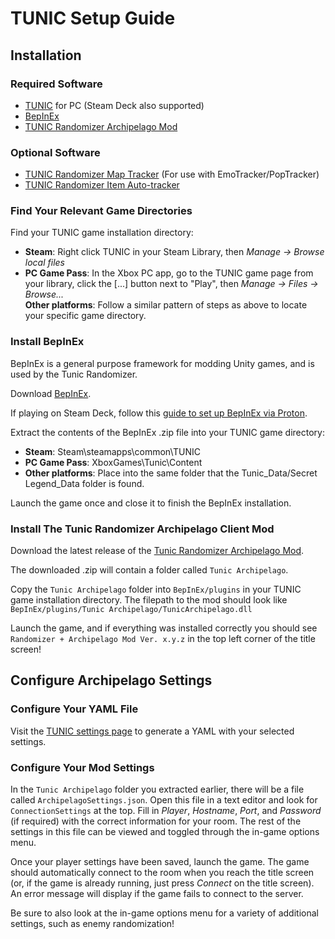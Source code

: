 # TUNIC Setup Guide

## Installation

### Required Software

- [TUNIC](https://tunicgame.com/) for PC (Steam Deck also supported)
- [BepInEx](https://builds.bepinex.dev/projects/bepinex_be/572/BepInEx_UnityIL2CPP_x64_9c2b17f_6.0.0-be.572.zip)
- [TUNIC Randomizer Archipelago Mod](https://github.com/silent-destroyer/tunic-randomizer-archipelago/releases/latest)

### Optional Software
- [TUNIC Randomizer Map Tracker](https://github.com/SapphireSapphic/TunicTracker/releases/latest) (For use with EmoTracker/PopTracker)
- [TUNIC Randomizer Item Auto-tracker](https://github.com/radicoon/tunic-rando-tracker/releases/latest)

### Find Your Relevant Game Directories

Find your TUNIC game installation directory:

- **Steam**: Right click TUNIC in your Steam Library, then *Manage → Browse local files*<br>
- **PC Game Pass**: In the Xbox PC app, go to the TUNIC game page from your library, click the [...] button next to "Play", then 
*Manage → Files → Browse...*<br>
**Other platforms**: Follow a similar pattern of steps as above to locate your specific game directory.

### Install BepInEx

BepInEx is a general purpose framework for modding Unity games, and is used by the Tunic Randomizer.

Download [BepInEx](https://builds.bepinex.dev/projects/bepinex_be/572/BepInEx_UnityIL2CPP_x64_9c2b17f_6.0.0-be.572.zip).

If playing on Steam Deck, follow this [guide to set up BepInEx via Proton](https://docs.bepinex.dev/articles/advanced/proton_wine.html).

Extract the contents of the BepInEx .zip file into your TUNIC game directory:<br>
- **Steam**: Steam\steamapps\common\TUNIC<br>
- **PC Game Pass**: XboxGames\Tunic\Content<br>
- **Other platforms**: Place into the same folder that the Tunic_Data/Secret Legend_Data folder is found.

Launch the game once and close it to finish the BepInEx installation.

### Install The Tunic Randomizer Archipelago Client Mod

Download the latest release of the [Tunic Randomizer Archipelago Mod](https://github.com/silent-destroyer/tunic-randomizer-archipelago/releases/latest).

The downloaded .zip will contain a folder called `Tunic Archipelago`.

Copy the `Tunic Archipelago` folder into `BepInEx/plugins` in your TUNIC game installation directory. 
The filepath to the mod should look like `BepInEx/plugins/Tunic Archipelago/TunicArchipelago.dll`<br>

Launch the game, and if everything was installed correctly you should see `Randomizer + Archipelago Mod Ver. x.y.z` in the top left corner of the title screen!

## Configure Archipelago Settings

### Configure Your YAML File

Visit the [TUNIC settings page](/games/Tunic/player-settings) to generate a YAML with your selected settings.

### Configure Your Mod Settings
In the `Tunic Archipelago` folder you extracted earlier, there will be a file called `ArchipelagoSettings.json`. 
Open this file in a text editor and look for `ConnectionSettings` at the top. Fill in *Player*, *Hostname*, *Port*, and *Password* (if required) with the correct
information for your room. The rest of the settings in this file can be viewed and toggled through the in-game options menu.

Once your player settings have been saved, launch the game. The game should automatically connect to the room when you reach the title screen 
(or, if the game is already running, just press *Connect* on the title screen). An error message will display if
the game fails to connect to the server.

Be sure to also look at the in-game options menu for a variety of additional settings, such as enemy randomization!
